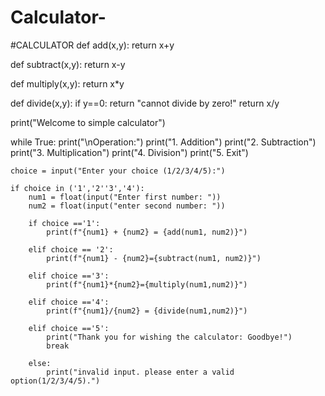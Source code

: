 # Calculator-

#CALCULATOR
def add(x,y):
    return x+y

def subtract(x,y):
    return x-y

def multiply(x,y):
    return x*y

def divide(x,y):
    if y==0:
        return "cannot divide by zero!"
    return x/y

print("Welcome to simple calculator")

while True:
    print("\nOperation:")
    print("1. Addition")
    print("2. Subtraction")
    print("3. Multiplication")
    print("4. Division")
    print("5. Exit")

    choice = input("Enter your choice (1/2/3/4/5):")

    if choice in ('1','2''3','4'):
        num1 = float(input("Enter first number: "))
        num2 = float(input("enter second number: "))

        if choice =='1':
            print(f"{num1} + {num2} = {add(num1, num2)}")

        elif choice == '2':
            print(f"{num1} - {num2}={subtract(num1, num2)}")

        elif choice =='3':
            print(f"{num1}*{num2}={multiply(num1,num2)}")

        elif choice =='4':
            print(f"{num1}/{num2} = {divide(num1,num2)}")

        elif choice =='5':
            print("Thank you for wishing the calculator: Goodbye!")
            break

        else:
            print("invalid input. please enter a valid option(1/2/3/4/5).")
